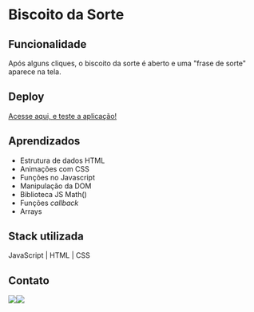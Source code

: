 
# Biscoito da Sorte


## Funcionalidade

Após alguns cliques, o biscoito da sorte é aberto e uma "frase de sorte" aparece na tela.
## Deploy

 <a href="https://biscoitodasorte1.netlify.app/" target="_blank">Acesse aqui, e teste a aplicação!</a>




## Aprendizados

- Estrutura de dados HTML
- Animações com CSS
- Funções no Javascript
- Manipulação da DOM
- Biblioteca JS Math()
- Funções *callback*
- Arrays
## Stack utilizada

JavaScript | HTML | CSS

## Contato

<!--
🔗 Linkedin and email hyperlink:
-->
 
  <div style="display: flex">
    <a 
       href="https://www.linkedin.com/in/jscloneskidev/" target="_blank" rel="noopener">
       <img src="https://img.shields.io/badge/-LinkedIn-%230077B5?style=for-the-badge&logo=linkedin&logoColor=white">
    </a>
    <a 
       href="mailto: jscloneski.dev@gmail.com" target="_blank">
       <img src="https://img.shields.io/badge/-Gmail-%23333?style=for-the-badge&logo=gmail&logoColor=white">
    </a>
  </div>



